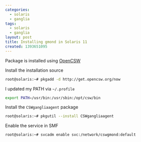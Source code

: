 ```yaml
---
categories:
  - solaris
  - ganglia
tags:
  - solaris
  - ganglia
layout: post
title: Installing gmond in Solaris 11
created: 1393651095
---
```

Package is installed using <a href="http://www.opencsw.org/" target="_blank">OpenCSW</a>

Install the installation source

```bash
root@solaris:~# pkgadd -d http://get.opencsw.org/now
```

I updated my PATH via `~/.profile`

```bash
export PATH=/usr/bin:/usr/sbin:/opt/csw/bin
```

Install the `CSWgangliaagent` package

```bash
root@solaris:~# pkgutil --install CSWgangliaagent
```

Enable the service in SMF

```bash
root@solaris:~# svcadm enable svc:/network/cswgmond:default
```
